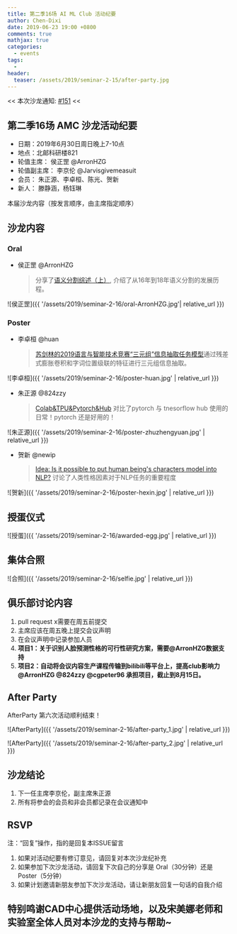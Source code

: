 ```yaml
---
title: 第二季16场 AI ML Club 活动纪要
author: Chen-Dixi
date: 2019-06-23 19:00 +0800
comments: true
mathjax: true
categories: 
  - events
tags:
  - 
header:
  teaser: /assets/2019/seminar-2-15/after-party.jpg
---
```


<< 本次沙龙通知: [#151](https://github.com/BUPT/ai-ml.club/issues/151)  <<

## 第二季16场 AMC 沙龙活动纪要

- 日期：2019年6月30日周日晚上7-10点
- 地点：北邮科研楼821
- 轮值主席： 侯正罡 @ArronHZG
- 轮值副主席： 李京伦 @Jarvisgivemeasuit
- 会员： 朱正源、李卓桓、陈光、贺新
- 新人： 滕静涵，杨钰琳

本届沙龙内容（按发言顺序，由主席指定顺序）

## 沙龙内容
  
### Oral

- 侯正罡 @ArronHZG
    > 分享了[语义分割综述（上）](https://blog.csdn.net/Arron_hou/article/details/94134049), 介绍了从16年到18年语义分割的发展历程。

![侯正罡]({{ '/assets/2019/seminar-2-16/oral-ArronHZG.jpg'| relative_url }})

### Poster

- 李卓桓 @huan
    > [苏剑林的2019语言与智能技术竞赛“三元组”信息抽取任务模型](https://mp.weixin.qq.com/s?__biz=MzIwMTc4ODE0Mw==&mid=2247497957&idx=1&sn=cddcc805514a71a5d5e4cd95139900f5)通过残差式膨胀卷积和字词位置级联的特征进行三元组信息抽取。

![李卓桓]({{ '/assets/2019/seminar-2-16/poster-huan.jpg' | relative_url }})

- 朱正源 @824zzy
    > [Colab&TPU&Pytorch&Hub](https://pytorch.org/blog/towards-reproducible-research-with-pytorch-hub/)
对比了pytorch 与 tnesorflow hub 使用的日常！pytorch 还是好用的！

![朱正源]({{ '/assets/2019/seminar-2-16/poster-zhuzhengyuan.jpg' | relative_url }})

- 贺新 @newip
    > [Idea: Is it possible to put human being's characters model into NLP?](https://padlet.com/xin_he1/zbr80kchkcn0) 讨论了人类性格因素对于NLP任务的重要程度

![贺新]({{ '/assets/2019/seminar-2-16/poster-hexin.jpg' | relative_url }})

## 授蛋仪式

![授蛋]({{ '/assets/2019/seminar-2-16/awarded-egg.jpg' | relative_url }})

## 集体合照

![合照]({{ '/assets/2019/seminar-2-16/selfie.jpg' | relative_url }})

## 俱乐部讨论内容

1. pull request x需要在周五前提交
2. 主席应该在周五晚上提交会议声明
3. 在会议声明中记录参加人员
4. **项目1：关于识别人脸预测性格的可行性研究方案，需要@ArronHZG数据支持**
5. **项目2：自动将会议内容生产课程传输到bilibili等平台上，提高club影响力 @ArronHZG @824zzy @cgpeter96 承担项目，截止到8月15日。**

## After Party

AfterParty 第六次活动顺利结束！

![AfterParty]({{ '/assets/2019/seminar-2-16/after-party_1.jpg' | relative_url }})

![AfterParty]({{ '/assets/2019/seminar-2-16/after-party_2.jpg' | relative_url }})

## 沙龙结论

1. 下一任主席李京伦，副主席朱正源
2. 所有将参会的会员和非会员都记录在会议通知中

## RSVP

注：“回复”操作，指的是回复本ISSUE留言

1. 如果对活动纪要有修订意见，请回复对本次沙龙纪补充
2. 如果参加下次沙龙活动，请回复下次自己的分享是 Oral（30分钟）还是Poster（5分钟）
3. 如果计划邀请新朋友参加下次沙龙活动，请让新朋友回复一句话的自我介绍

## 特别鸣谢CAD中心提供活动场地，以及宋美娜老师和实验室全体人员对本沙龙的支持与帮助~
